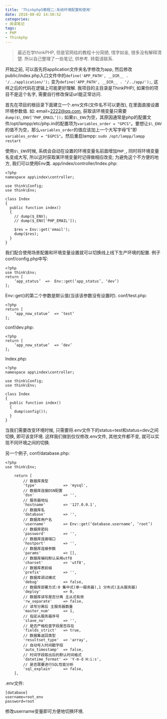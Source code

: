 ```yaml
---
title: 'Thinkphp5教程二:系统环境配置和使用'
date: 2018-08-02 14:50:52
categories:
- 阅读笔记
tags:
- PHP
- Thinkphp
---
```

> 最近在学thinkPHP, 但是官网给的教程十分简陋, 惜字如金, 很多没有解释清楚. 所以自己整理了一些笔记, 供参考. 转载请联系.

开始之前, 可以首先将application文件夹名字修改为app, 然后修改public/index.php入口文件中的`define('APP_PATH', __DIR__ . '/../application/');` 变为`define('APP_PATH', __DIR__ . '/../app/');`, 这样之后的代码在逻辑上可能更好理解. 我项目的主目录是ThinkPHP/, 如果你的项目不是这个名字, 需要自行修改保证url能正常访问.

首先在项目的根目录下面建立一个.env文件(文件名不可以更改), 在里面直接设置环境参数值. 如: email=2222@qq.com, 获取该环境变量只需要`dump($\_ENV[‘PHP_EMAIL’]);`
如果`$\_ENV`为空，其原因通常是php的配置文件/opt/lampp/etc/php.ini的配置项为`variables_order = "GPCS"`。要想让`$\_ENV`的值不为空，那么`variables_order`的值应该加上一个大写字母“E”即`variables_order = "EGPCS"`。然后重启lampp: `sudo /opt/lampp/lampp restart`

使用`$\_ENV`时候, 系统会自动在设置的环境变量名前面增加`PHP_`, 同时将环境变量名变成大写, 所以这时获取某环境变量时记得做相应改变; 为避免这个不方便的地方, 我们可以使用Env类. app/index/controller/Index.php:
```
<?php
namespace app\index\controller;

use think\Config;
use think\Env;

class Index
{
  public function index()
  {
    // dump($_ENV);
    // dump($_ENV['PHP_EMAIL']);

    $res = Env::get('email');
    dump($res);
  }
}
```

我们配合使用场景配置和环境变量设置就可以切换线上线下生产环境的配置. 例子conf/config.php中写:
```
<?php
use think\Env;
return [
    ‘app_status’  =>  Env::get(‘app_status’, ‘dev’)
];
```
Env::get()的第二个参数是默认值(当该该参数没有设置时). conf/test.php:
```
<?php
return [
    ‘app_now_statue’  => ‘test’
];
```
conf/dev.php:
```
<?php
return [
    ‘app_now_statue’  => ‘dev’
];
```
Index.php:
```
<?php
namespace app\index\controller;

use think\Config;
use think\Env;

class Index
{
  public function index()
  {
    dump(config());
  }
}
```
当我们需要改变环境时候, 只需要将.env文件下的status=test和status=dev之间切换, 即可该变环境. 这样我们做到仅仅修改.env文件, 其他文件都不变, 就可以实现不同环境之间的切换.

另一个例子, conf/database.php:
```
<?php
use think\Env;

    return [
        // 数据库类型
        'type'            => 'mysql',
        // 数据库连接DSN配置
        'dsn'             => '',
        // 服务器地址
        'hostname'        => '127.0.0.1',
        // 数据库名
        'database'        => '',
        // 数据库用户名
        'username'        => Env::get(‘database.username’, ‘root’)
        // 数据库密码
        'password'        => '',
        // 数据库连接端口
        'hostport'        => '',
        // 数据库连接参数
        'params'          => [],
        // 数据库编码默认采用utf8
        'charset'         => 'utf8',
        // 数据库表前缀
        'prefix'          => '',
        // 数据库调试模式
        'debug'           => false,
        // 数据库部署方式:0 集中式(单一服务器),1 分布式(主从服务器)
        'deploy'          => 0,
        // 数据库读写是否分离 主从式有效
        'rw_separate'     => false,
        // 读写分离后 主服务器数量
        'master_num'      => 1,
        // 指定从服务器序号
        'slave_no'        => '',
        // 是否严格检查字段是否存在
        'fields_strict'   => true,
        // 数据集返回类型
        'resultset_type'  => 'array',
        // 自动写入时间戳字段
        'auto_timestamp'  => false,
        // 时间字段取出后的默认时间格式
        'datetime_format' => 'Y-m-d H:i:s',
        // 是否需要进行SQL性能分析
        'sql_explain'     => false,
    ],
```
.env文件:
```
[database]
username=root_env
password=root
```
修改username变量即可方便地切换环境.
